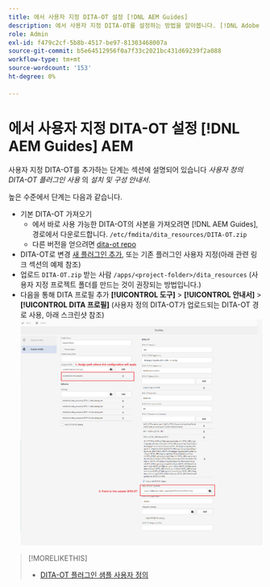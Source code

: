 ```yaml
---
title: 에서 사용자 지정 DITA-OT 설정 [!DNL AEM Guides]
description: 에서 사용자 지정 DITA-OT를 설정하는 방법을 알아봅니다. [!DNL Adobe Experience Manager Guides]
role: Admin
exl-id: f479c2cf-5b8b-4517-be97-81303468007a
source-git-commit: b5e64512956f0a7f33c2021bc431d69239f2a088
workflow-type: tm+mt
source-wordcount: '153'
ht-degree: 0%

---
```


# 에서 사용자 지정 DITA-OT 설정 [!DNL AEM Guides] AEM

사용자 지정 DITA-OT를 추가하는 단계는 섹션에 설명되어 있습니다 _사용자 정의 DITA-OT 플러그인 사용_ 의 _설치 및 구성 안내서_.

높은 수준에서 단계는 다음과 같습니다.

+ 기본 DITA-OT 가져오기
   + 에서 바로 사용 가능한 DITA-OT의 사본을 가져오려면 [!DNL AEM Guides], 경로에서 다운로드합니다. `/etc/fmdita/dita_resources/DITA-OT.zip`
   + 다른 버전을 얻으려면 [dita-ot repo](https://www.dita-ot.org/download)
+ DITA-OT로 변경 [새 플러그인 추가](https://www.dita-ot.org/dev/topics/plugins-installing.html), 또는 기존 플러그인 사용자 지정(아래 관련 링크 섹션의 예제 참조)
+ 업로드 `DITA-OT.zip` 받는 사람 `/apps/<project-folder>/dita_resources` (사용자 지정 프로젝트 폴더를 만드는 것이 권장되는 방법입니다.)
+ 다음을 통해 DITA 프로필 추가 **[!UICONTROL 도구]** > **[!UICONTROL 안내서]** > **[!UICONTROL DITA 프로필]** (사용자 정의 DITA-OT가 업로드되는 DITA-OT 경로 사용, 아래 스크린샷 참조)
   ![DITA 프로필](assets/dita-profile.png)

>[!MORELIKETHIS]
>
>+ [DITA-OT 플러그인 샘플 사용자 정의](https://www.dita-ot.org/dev/topics/pdf-customization.html)

